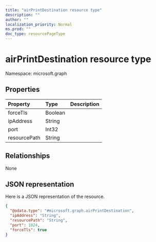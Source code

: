 ```yaml
---
title: "airPrintDestination resource type"
description: ""
author: ""
localization_priority: Normal
ms.prod: ""
doc_type: resourcePageType
---
```


# airPrintDestination resource type


Namespace: microsoft.graph



## Properties
|Property|Type|Description|
|:---|:---|:---|
|forceTls|Boolean||
|ipAddress|String||
|port|Int32||
|resourcePath|String||

## Relationships
None

## JSON representation
Here is a JSON representation of the resource.
<!-- {
  "blockType": "resource",
  "@odata.type": "microsoft.graph.airPrintDestination"
}
-->
``` json
{
  "@odata.type": "#microsoft.graph.airPrintDestination",
  "ipAddress": "String",
  "resourcePath": "String",
  "port": 1024,
  "forceTls": true
}
```

